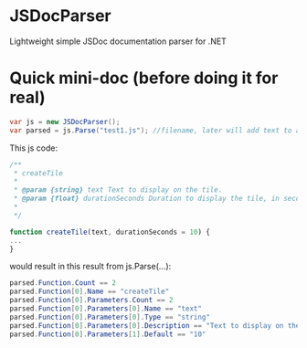 # JSDocParser
Lightweight simple JSDoc documentation parser for .NET

# Quick mini-doc (before doing it for real)
```C#
var js = new JSDocParser();
var parsed = js.Parse("test1.js"); //filename, later will add text to allow http retrieval.
```

This js code:
```javascript
/**
 * createTile
 *
 * @param {string} text Text to display on the tile.
 * @param {float} durationSeconds Duration to display the tile, in seconds. Defaults to 10.
 *
 */

function createTile(text, durationSeconds = 10) {
...
}
```
would result in this result from js.Parse(...):

```C#
parsed.Function.Count == 2
parsed.Function[0].Name == "createTile"
parsed.Function[0].Parameters.Count == 2
parsed.Function[0].Parameters[0].Name == "text"
parsed.Function[0].Parameters[0].Type == "string"
parsed.Function[0].Parameters[0].Description == "Text to display on the tile."
parsed.Function[0].Parameters[1].Default == "10"
```
